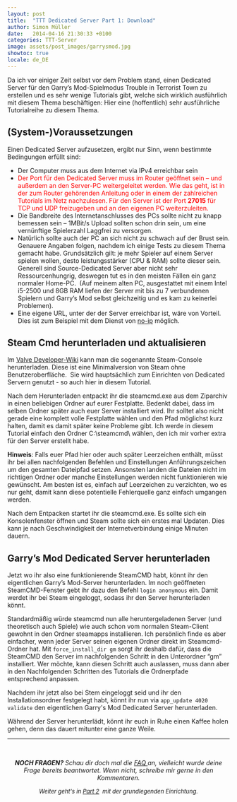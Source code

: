 ```yaml
---
layout: post
title:  "TTT Dedicated Server Part 1: Download"
author: Simon Müller
date:   2014-04-16 21:30:33 +0100
categories: TTT-Server
image: assets/post_images/garrysmod.jpg
showtoc: true
locale: de_DE
---
```


Da ich vor einiger Zeit selbst vor dem Problem stand, einen Dedicated Server für den Garry’s Mod-Spielmodus Trouble in Terrorist Town zu erstellen und es sehr wenige Tutorials gibt, welche sich wirklich ausführlich mit diesem Thema beschäftigen: Hier eine (hoffentlich) sehr ausführliche Tutorialreihe zu diesem Thema.

<!--more-->

## (System-)Voraussetzungen
Einen Dedicated Server aufzusetzen, ergibt nur Sinn, wenn bestimmte Bedingungen erfüllt sind:

* Der Computer muss aus dem Internet via IPv4 erreichbar sein
* <span style="color: #ff0000;">Der Port für den Dedicated Server muss im Router geöffnet sein – und außerdem an den Server-PC weitergeleitet werden. Wie das geht, ist in der zum Router gehörenden Anleitung oder in einem der zahlreichen Tutorials im Netz nachzulesen. Für den Server ist der Port <strong>27015</strong> für TCP und UDP freizugeben und an den eigenen PC weiterzuleiten.</span>
* Die Bandbreite des Internetanschlusses des PCs sollte nicht zu knapp bemessen sein – 1MBit/s Upload sollten schon drin sein, um eine vernünftige Spielerzahl Laggfrei zu versorgen.
* Natürlich sollte auch der PC an sich nicht zu schwach auf der Brust sein. Genauere Angaben folgen, nachdem ich einige Tests zu diesem Thema gemacht habe. Grundsätzlich gilt: je mehr Spieler auf einem Server spielen wollen, desto leistungsstärker (CPU &amp; RAM) sollte dieser sein. Generell sind Source-Dedicated Server aber nicht sehr Ressourcenhungrig, deswegen tut es in den meisten Fällen ein ganz normaler Home-PC.  (Auf meinem alten PC, ausgestattet mit einem Intel i5-2500 und 8GB RAM liefen der Server mit bis zu 7 verbundenen Spielern und Garry’s Mod selbst gleichzeitig und es kam zu keinerlei Problemen).
* Eine eigene URL, unter der der Server erreichbar ist, wäre von Vorteil. Dies ist zum Beispiel mit dem Dienst von [no-ip](http://www.noip.com/) möglich.

## Steam Cmd herunterladen und aktualisieren

Im [Valve Developer-Wiki](https://developer.valvesoftware.com/wiki/SteamCMD#Downloading_SteamCMD) kann man die sogenannte Steam-Console herunterladen. Diese ist eine Minimalversion von Steam ohne Benutzeroberfläche.  Sie wird hauptsächlich zum Einrichten von Dedicated Servern genutzt - so auch hier in diesem Tutorial.

Nach dem Herunterladen entpackt ihr die steamcmd.exe aus dem Ziparchiv in einen beliebigen Ordner auf eurer Festplatte. Bedenkt dabei, dass im selben Ordner später auch euer Server installiert wird. Ihr solltet also nicht gerade eine komplett volle Festplatte wählen und den Pfad möglichst kurz halten, damit es damit später keine Probleme gibt. Ich werde in diesem Tutorial einfach den Ordner C:\steamcmd\ wählen, den ich mir vorher extra für den Server erstellt habe.

**Hinweis**: Falls euer Pfad hier oder auch später Leerzeichen enthält, müsst ihr bei allen nachfolgenden Befehlen und Einstellungen Anführungszeichen um den gesamten Dateipfad setzen. Ansonsten landen die Dateien nicht im richtigen Ordner oder manche Einstellungen werden nicht funktionieren wie gewünscht. Am besten ist es, einfach auf Leerzeichen zu verzichten, wo es nur geht, damit kann diese potentielle Fehlerquelle ganz einfach umgangen werden.

Nach dem Entpacken startet ihr die steamcmd.exe. Es sollte sich ein Konsolenfenster öffnen und Steam sollte sich ein erstes mal Updaten. Dies kann je nach Geschwindigkeit der Internetverbindung einige Minuten dauern.




## Garry’s Mod Dedicated Server herunterladen

Jetzt wo ihr also eine funktionierende SteamCMD habt, könnt ihr den eigentlichen Garry’s Mod-Server herunterladen. Im noch geöffneten SteamCMD-Fenster gebt ihr dazu den Befehl `login anonymous` ein. Damit werdet ihr bei Steam eingeloggt, sodass ihr den Server herunterladen könnt.


Standardmäßig würde steamcmd nun alle heruntergeladenen Server (und theoretisch auch Spiele) wie auch schon vom normalen Steam-Client gewohnt in den Ordner steamapps installieren. Ich persönlich finde es aber einfacher, wenn jeder Server seinen eigenen Ordner direkt im Steamcmd-Ordner hat. Mit `force_install_dir gm` sorgt ihr deshalb dafür, dass die SteamCMD den Server im nachfolgenden Schritt in den Unterordner “gm” installiert. Wer möchte, kann diesen Schritt auch auslassen, muss dann aber in den Nachfolgenden Schritten des Tutorials die Ordnerpfade entsprechend anpassen.


Nachdem ihr jetzt also bei Stem eingeloggt seid und ihr den Installationsordner festgelegt habt, könnt ihr nun via `app_update 4020 validate` den eigentlichen Garry's Mod Dedicated Server herunterladen.

Während der Server herunterlädt, könnt ihr euch in Ruhe einen Kaffee holen gehen, denn das dauert mitunter eine ganze Weile.

---

&nbsp;
<p style="text-align: center;"><em><strong>NOCH FRAGEN?
</strong>Schau dir doch mal die <a title="Garrys mod TTT Dedicated Server erstellen – Part 8: F.A.Q/Troubleshooting" href="{% post_url 2015-11-03-ttt-server-part-8-faq %}">FAQ </a>an, vielleicht wurde deine Frage bereits beantwortet. Wenn nicht, schreibe mir gerne in den Kommentaren.</em></p>
<p style="text-align: center;"><em><span style="font-size: small;">Weiter geht's in <a href="{% post_url 2014-04-16-ttt-server-part-2-setup %}">Part 2</a>  mit der grundlegenden Einrichtung.</span></em></p>
